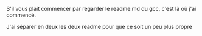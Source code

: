 S'il vous plait commencer par regarder le readme.md du gcc, c'est là où j'ai commencé.

J'ai séparer en deux les deux readme pour que ce soit un peu plus propre
